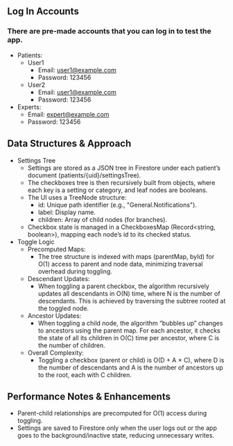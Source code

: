 ## Log In Accounts  
### There are pre-made accounts that you can log in to test the app. 
* Patients:   
  * User1  
    * Email: user1@example.com
    * Password: 123456  
  * User2  
    * Email: user1@example.com
    * Password: 123456
* Experts:  
  * Email: expert@example.com
  * Password: 123456


## Data Structures & Approach
* Settings Tree  
  * Settings are stored as a JSON tree in Firestore under each patient’s document (patients/{uid}/settingsTree).  
  * The checkboxes tree is then recursively built from objects, where each key is a setting or category, and leaf nodes are booleans.  
  * The UI uses a TreeNode structure:  
    * id: Unique path identifier (e.g., "General.Notifications").  
    * label: Display name.  
    * children: Array of child nodes (for branches).  
  * Checkbox state is managed in a CheckboxesMap (Record\<string, boolean\>), mapping each node’s id to its checked status.  
* Toggle Logic  
  * Precomputed Maps:  
    * The tree structure is indexed with maps (parentMap, byId) for O(1) access to parent and node data, minimizing traversal overhead during toggling.  
  * Descendant Updates:  
    * When toggling a parent checkbox, the algorithm recursively updates all descendants in O(N) time, where N is the number of descendants. This is achieved by traversing the subtree rooted at the toggled node.  
  * Ancestor Updates:  
    * When toggling a child node, the algorithm “bubbles up” changes to ancestors using the parent map. For each ancestor, it checks the state of all its children in O(C) time per ancestor, where C is the number of children.
  * Overall Complexity:  
    * Toggling a checkbox (parent or child) is O(D \+ A × C), where D is the number of descendants and A is the number of ancestors up to the root, each with C children.


## Performance Notes & Enhancements
* Parent-child relationships are precomputed for O(1) access during toggling.  
* Settings are saved to Firestore only when the user logs out or the app goes to the background/inactive state, reducing unnecessary writes.  
